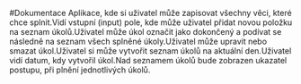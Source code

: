 #Dokumentace
Aplikace, kde si uživatel může zapisovat všechny věci, které chce splnit.Vidí vstupní (input) pole, kde může uživatel přidat novou položku na seznam úkolů.Uživatel může úkol označit jako dokončený a podívat se následně na seznam všech splněné úkoly.Uživatel může upravit nebo smazat úkol.Uživatel si může vytvořit seznam úkolů na aktuální den.Uživatel vidí datum, kdy vytvořil úkol.Nad seznamem úkolů bude zobrazen ukazatel postupu, při plnění jednotlivých úkolů.
